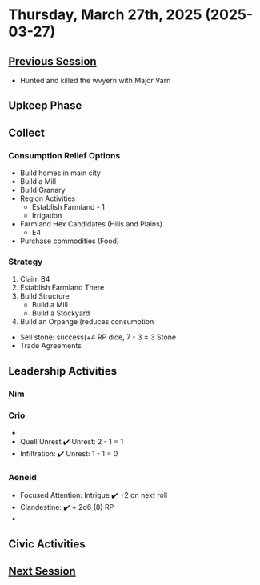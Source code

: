 # Thursday, March 27th, 2025 (2025-03-27)

## [Previous Session](./2025-03-20.md)

- Hunted and killed the wvyern with Major Varn

## Upkeep Phase

## Collect 

### Consumption Relief Options

- Build homes in main city
- Build a Mill
- Build Granary
- Region Activities
   - Establish Farmland - 1
   - Irrigation
- Farmland Hex Candidates (Hills and Plains)
   - E4
- Purchase commodities (Food)
  
### Strategy

1. Claim B4
2. Establish Farmland There
1. Build Structure
   - Build a Mill
   - Build a Stockyard
1. Build an Orpange (reduces consumption

- Sell stone: success(+4 RP dice, 7 - 3 = 3 Stone
- Trade Agreements

## Leadership Activities

### Nim

### Crio

-
- Quell Unrest ✔️ Unrest: 2 - 1 = 1
- Infiltration: ✔️ Unrest: 1 - 1 = 0

### Aeneid

- Focused Attention: Intrigue ✔️ +2 on next roll
- Clandestine: ✔️ + 2d6 (8) RP
-

## Civic Activities

 

## [Next Session](./2025-xx-xx)
